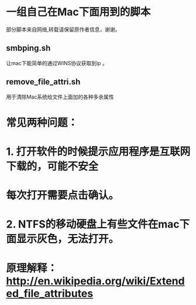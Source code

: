 一组自己在Mac下面用到的脚本
==========================
部分脚本来自网络,转载请保留原作者信息，谢谢。  


smbping.sh
----------
让mac下能简单的通过WINS协议获取到ip 。 



remove_file_attri.sh
--------------------
用于清除Mac系统给文件上面加的各种多余属性
#	常见两种问题：
#		1. 打开软件的时候提示应用程序是互联网下载的，可能不安全
#			每次打开需要点击确认。
#		2. NTFS的移动硬盘上有些文件在mac下面显示灰色，无法打开。
# 	原理解释：http://en.wikipedia.org/wiki/Extended_file_attributes




